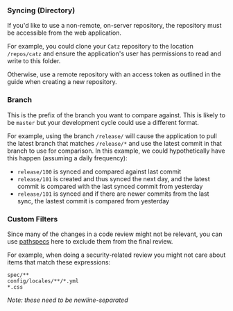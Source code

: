 ### Syncing (Directory)

If you'd like to use a non-remote, on-server repository, the repository must be accessible from the web application.

For example, you could clone your `Catz` repository to the location `/repos/catz` and ensure the application's user has permissions to read and write to this folder.

Otherwise, use a remote repository with an access token as outlined in the guide when creating a new repository.

### Branch

This is the prefix of the branch you want to compare against. This is likely to be `master` but your development cycle could use a different format.

For example, using the branch `/release/` will cause the application to pull the latest branch that matches `/release/*` and use the latest commit in that branch to use for comparison.
In this example, we could hypothetically have this happen (assuming a daily frequency):

*  `release/100` is synced and compared against last commit
*  `release/101` is created and thus synced the next day, and the latest commit is compared with the last synced commit from yesterday
*  `release/101` is synced and if there are newer commits from the last sync, the lastest commit is compared from yesterday

### Custom Filters

Since many of the changes in a code review might not be relevant, you can use [pathspecs](https://git-scm.com/docs/gitglossary#gitglossary-aiddefpathspecapathspec) here to exclude them from the final review.

For example, when doing a security-related review you might not care about items that match these expressions:

```
spec/**
config/locales/**/*.yml
*.css
```

_Note: these need to be newline-separated_